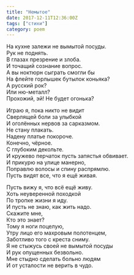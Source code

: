 ```yaml
---
title: "Немытое"
date: 2017-12-11T12:36:00Z
tags: ["стихи"]
category: poem
---
```


На кухне залежи не вымытой посуды.  
Рук не поднять.  
В глазах презрение и злоба.  
И точащий сознание вопрос.  
А вы ноктюрн сыграть смогли бы  
На флейте горлышек бутылок коньяка?  
А русский рок?  
Или ню-металл?  
Прохожий, эй! Не будет огонька?

Играю я, пока никто не видит  
Сверлящей боли за улыбкой  
И оголённых нервов за сарказмом.  
Не стану плакать.  
Надену платье покороче.  
Конечно, чёрное.  
С глубоким декольте.  
И кружево перчаток пусть запястья обвивает.  
И прикурю на улице манерно,  
Поправлю волосы и спину распрямлю.  
Пусть видят все, что я ещё живая.

Пусть вижу я, что всё ещё живу.  
Хоть неуверенной походкой  
По тропке жизни я иду.  
И пусть не знаю, как жить надо.  
Скажите мне,  
Кто это знает?  
Тому я ноги поцелую,  
Утру лицо его махровым полотенцем,  
Заботливо того с креста сниму.  
Я не стыжусь своей не вымытой посуды  
И рук опущенных безвольно.  
Мне стыдно сделать больно людям  
И от усталости не верить в чудо.  

